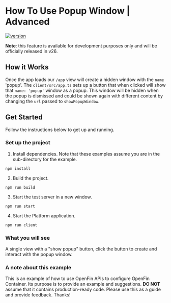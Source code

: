 # How To Use Popup Window | Advanced

[![version](https://img.shields.io/badge/version-canary-yellow.svg)](https://shields.io/)

**Note**: this feature is available for development purposes only and will be officially released in v26.

## How it Works

Once the app loads our `/app` view will create a hidden window with the `name` 'popup'. The `client/src/app.ts` sets up a button that when clicked will show that `name: 'popup'` window as a popup. This window will be hidden when the popup is dismissed and could be shown again with different content by changing the `url` passed to `showPopupWindow`.

## Get Started

Follow the instructions below to get up and running.

### Set up the project

1. Install dependencies. Note that these examples assume you are in the sub-directory for the example.

```shell
npm install
```

2. Build the project.

```shell
npm run build
```

3. Start the test server in a new window.

```shell
npm run start
```

4. Start the Platform application.

```shell
npm run client
```

### What you will see

A single view with a "show popup" button, click the button to create and interact with the popup window.

### A note about this example

This is an example of how to use OpenFin APIs to configure OpenFin Container. Its purpose is to provide an example and suggestions. **DO NOT** assume that it contains production-ready code. Please use this as a guide and provide feedback. Thanks!
